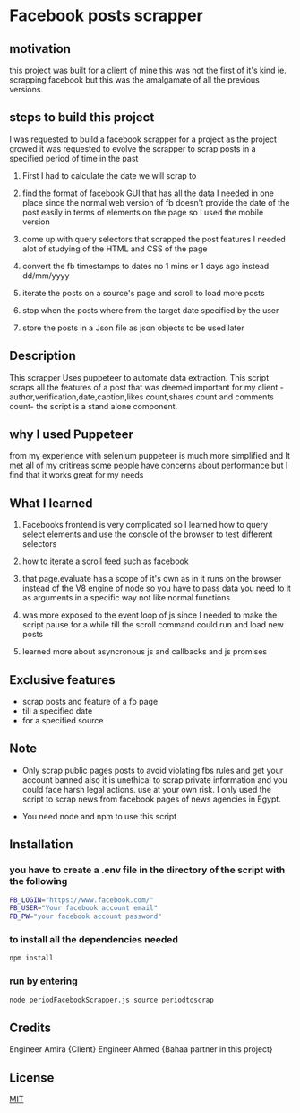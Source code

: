 # Facebook posts scrapper

## motivation
this project was built for a client of mine this was not the first of it's kind ie. scrapping facebook but this was the amalgamate of all the previous versions. 

## steps to build this project
I was requested to build a facebook scrapper for a project as the project growed it was requested to evolve the scrapper to scrap posts in a specified period of time in the past
        
1. First I had to calculate the date we will scrap to

2. find the format of facebook GUI that has all the data I needed in one place since the normal web version of fb doesn't provide the date of the post easily in terms of elements on the page so I used the mobile version

3. come up with query selectors that scrapped the post features I needed alot of studying of the HTML and CSS of the page

4. convert the fb timestamps to dates no 1 mins or 1 days ago instead 
dd/mm/yyyy 

5. iterate the posts on a source's page and scroll to load more posts

6. stop when the posts where from the target date specified by the user

7. store the posts in a Json file as json objects to be used later

## Description
This scrapper Uses puppeteer to automate data extraction.
This script scraps all the features of a post that was deemed important for my client -author,verification,date,caption,likes count,shares count and comments count- the script is a stand alone component.

## why I used Puppeteer
from my experience with selenium puppeteer is much more simplified and It met all of my critireas some people have concerns about performance but I find that it works great for my needs

## What I learned
1. Facebooks frontend is very complicated so I learned how to query select elements and use the console of the browser to test different selectors

2. how to iterate a scroll feed such as facebook

3. that page.evaluate has a scope of it's own as in it runs on the browser instead of the V8 engine of node so you have to pass data you need to it as arguments in a specific way not like normal functions

4. was more exposed to the event loop of js since I needed to make the script pause for a while till the scroll command could run and load new posts 

5. learned more about asyncronous js and callbacks and js promises

## Exclusive features
+ scrap posts and feature of a fb page
+ till a specified date 
+ for a specified source  

## Note
+ Only scrap public pages posts to avoid violating fbs rules and get your account banned also it is unethical to scrap private information and you could face harsh legal actions. use at your own risk. I only used the script to scrap news from facebook pages of news agencies in Egypt.

+ You need node and npm to use this script 

## Installation
### you have to create a .env file in the directory of the script with the following    
```bash
FB_LOGIN="https://www.facebook.com/"
FB_USER="Your facebook account email"
FB_PW="your facebook account password"
```
### to install all the dependencies needed
```bash
npm install
```
### run by entering
```bash
node periodFacebookScrapper.js source periodtoscrap
```

## Credits 
Engineer Amira {Client} 
Engineer Ahmed {Bahaa partner in this project}

## License
[MIT](https://choosealicense.com/licenses/mit/)
